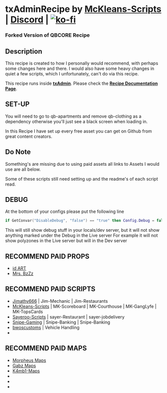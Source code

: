 # txAdminRecipe by [McKleans-Scripts](https://mckleans-scripts.tebex.io/) | [Discord](https://discord.gg/DEWp9TP7p6) | [![ko-fi](https://ko-fi.com/img/githubbutton_sm.svg)](https://ko-fi.com/J3J1LMXYK)
### Forked Version of QBCORE Recipe

## Description ##
This recipe is created to how I personally would recommend, with perhaps some changes here and there.
I would also have some heavy changes in quiet a few scripts, which I unfortunately, can't do via this recipe.

This recipe runs inside [**txAdmin**](https://github.com/tabarra/txAdmin).
Please check the [**Recipe Documentation Page**](https://github.com/tabarra/txAdmin/blob/master/docs/recipe.md).


## SET-UP ##

You will need to go to qb-apartments and remove qb-clothing as a dependency otherwise you'll just see a black screen when loading in.



In this Recipe I have set up every free asset you can get on Github from great content creators.

## Do Note ##
Something's are missing due to using paid assets all links to Assets I would use are all below.

Some of these scripts still need setting up and the readme's of each script read.

## DEBUG
At the bottom of your configs please put the following line
```lua
if GetConvar("DisableDebug", "false") == "true" then Config.Debug = false end
```

This will still show debug stuff in your locals/dev server, but it will not show anything marked under the Debug in the Live server
For example it will not show polyzones in the Live server but will in the Dev server


## RECOMMEND PAID PROPS ##
- [id ART](https://idart.tebex.io/category/fivem-resources)
- [Mrs. BzZz](https://bzzz.tebex.io/)

## RECOMMEND PAID SCRIPTS ##
- [Jimathy666](https://jimathy666.tebex.io/category/1967034) | Jim-Mechanic | Jim-Restaurants
- [McKleans-Scripts](https://mckleans-scripts.tebex.io/category/2146367) | MK-Scoreboard | MK-Courthouse | MK-GangLyfe | MK-TopsCards
- [Sayeroo-Scripts](https://oosayeroo-scripts.tebex.io/) | sayer-Restaurant | sayer-jobdelivery
- [Snipe-Gaming](https://snipe.tebex.io/) | Snipe-Banking | Snipe-Banking
- [bwoscustoms](https://bwoscustoms.tebex.io/category/handling-such) | Vehicle Handling
- 


## RECOMMEND PAID MAPS ##
- [Morpheus Maps](https://morpheus-construction.tebex.io/)
- [Gabz Maps](https://fivem.gabzv.com/)
- [K4mb1-Maps](https://www.k4mb1maps.com/)
- 
- 
- 

